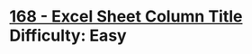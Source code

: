 # [168 - Excel Sheet Column Title](https://leetcode.com/problems/excel-sheet-column-title/) </br> Difficulty: Easy